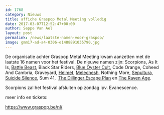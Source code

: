 ```yaml
---
id: 1768
category: Nieuws
title: affiche Graspop Metal Meeting volledig
date: 2017-03-07T12:52:47+00:00
author: Seppe Van Ael
layout: post
permalink: /news/laatste-namen-voor-graspop/
image: gmm17-ad-a4-0306-e1488891035790.jpg
---
```

De organisatie achter Graspop Metal Meeting kwam aanzetten met de laatste 16 namen voor het festival. De nieuwe namen zijn: Scorpions, As It Is, [Battle Beast](https://metalfans.be/bands/battle-beast "Battle Beast"), Black Star Riders, [Blue Öyster Cult](https://metalfans.be/bands/blue-oyster-cult "Blue Öyster Cult"), Code Orange, Coheed And Cambria, Graveyard, [Helmet](https://metalfans.be/bands/helmet "Helmet"), [Melechesh](https://metalfans.be/bands/melechesh "Melechesh"), Nothing More, [Sepultura](https://metalfans.be/bands/sepultura "Sepultura"), [Suicide Silence](https://metalfans.be/bands/suicide-silence "Suicide Silence"), Sum 41,  [The Dillinger Escape Plan](https://metalfans.be/bands/the-dillinger-escape-plan "The Dillinger Escape Plan") en [The Raven Age](https://metalfans.be/bands/the-raven-age "The Raven Age").

Scorpions zal het festival afsluiten op zondag ipv. Evanescence.

meer info en tickets:

https://www.graspop.be/nl/